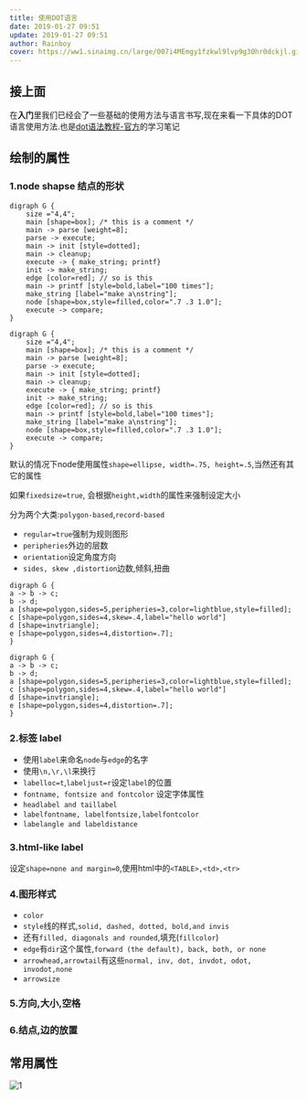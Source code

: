 ```yaml
---
title: 使用DOT语言
date: 2019-01-27 09:51
update: 2019-01-27 09:51
author: Rainboy
cover: https://ww1.sinaimg.cn/large/007i4MEmgy1fzkwl9lvp9g30hr0dckjl.gif
---
```



##  接上面

在**入门**里我们已经会了一些基础的使用方法与语言书写,现在来看一下具体的DOT语言使用方法.也是[dot语法教程-官方](https://www.graphviz.org/pdf/dotguide.pdf)的学习笔记

## 绘制的属性

### 1.node shapse 结点的形状

```
digraph G {
    size ="4,4";
    main [shape=box]; /* this is a comment */
    main -> parse [weight=8];
    parse -> execute;
    main -> init [style=dotted];
    main -> cleanup;
    execute -> { make_string; printf}
    init -> make_string;
    edge [color=red]; // so is this
    main -> printf [style=bold,label="100 times"];
    make_string [label="make a\nstring"];
    node [shape=box,style=filled,color=".7 .3 1.0"];
    execute -> compare;
}
```


```viz-dot
digraph G {
    size ="4,4";
    main [shape=box]; /* this is a comment */
    main -> parse [weight=8];
    parse -> execute;
    main -> init [style=dotted];
    main -> cleanup;
    execute -> { make_string; printf}
    init -> make_string;
    edge [color=red]; // so is this
    main -> printf [style=bold,label="100 times"];
    make_string [label="make a\nstring"];
    node [shape=box,style=filled,color=".7 .3 1.0"];
    execute -> compare;
}
```

默认的情况下node使用属性`shape=ellipse, width=.75, height=.5`,当然还有其它的属性

如果`fixedsize=true`, 会根据`height,width`的属性来强制设定大小

分为两个大类:`polygon-based`,`record-based`

 - `regular=true`强制为规则图形
 - `peripheries`外边的层数
 - `orientation`设定角度方向
 - `sides, skew ,distortion`边数,倾斜,扭曲

```
digraph G {
a -> b -> c;
b -> d;
a [shape=polygon,sides=5,peripheries=3,color=lightblue,style=filled];
c [shape=polygon,sides=4,skew=.4,label="hello world"]
d [shape=invtriangle];
e [shape=polygon,sides=4,distortion=.7];
}
```

```viz-dot
digraph G {
a -> b -> c;
b -> d;
a [shape=polygon,sides=5,peripheries=3,color=lightblue,style=filled];
c [shape=polygon,sides=4,skew=.4,label="hello world"]
d [shape=invtriangle];
e [shape=polygon,sides=4,distortion=.7];
}
```
### 2.标签 label

 - 使用`label`来命名`node`与`edge`的名字
 - 使用`\n,\r,\l`来换行
 - `labelloc=t`,`labeljust=r`设定`label`的位置
 - `fontname, fontsize and fontcolor` 设定字体属性
 - `headlabel and taillabel`
 - `labelfontname, labelfontsize,labelfontcolor`
 - `labelangle and labeldistance`

### 3.html-like label

设定`shape=none and margin=0`,使用html中的`<TABLE>,<td>,<tr>`

### 4.图形样式

  - `color`
  - `style`线的样式,`solid, dashed, dotted, bold,and invis`
  - 还有`filled, diagonals and rounded`,填充(`fillcolor`)
  -  `edge`有`dir`这个属性,`forward (the default), back, both, or none`
  -  `arrowhead,arrowtail`有这些`normal, inv, dot, invdot, odot, invodot,none`
  -  `arrowsize`

### 5.方向,大小,空格

### 6.结点,边的放置

## 常用属性

![1](https://ww1.sinaimg.cn/large/007i4MEmgy1fzkxxvkns5j30wm15c0z6.jpg)

